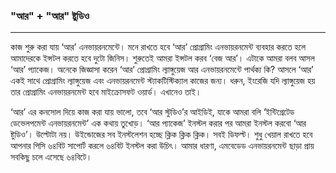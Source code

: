 ### "আর" + "আর" ষ্টুডিও

---

কাজ শুরু করা যায় ‘আর’ এনভায়রনমেন্টে। মনে রাখতে হবে ‘আর’ প্রোগ্রামিং এনভায়রনমেন্ট ব্যবহার করতে হলে আমাদেরকে ইন্সটল করতে হবে দুটো জিনিস। শুরুতেই আমরা ইন্সটল করব ‘বেজ আর’। এটাকে আমরা বলব আসল ‘আর’ প্যাকেজ। অনেকে জিজ্ঞাসা করেন ‘আর’ প্রোগ্রামিং ল্যাঙ্গুয়েজ আর এনভায়রনমেন্টে পার্থক্য কি? আসলে ‘আর’ একই সাথে প্রোগ্রামিং ল্যাঙ্গুয়েজ এবং এনভায়রনমেন্ট স্ট্যাকটিস্টিক্যাল কাজের জন্য। ধরুন, ইংরেজি যদি ল্যাঙ্গুয়েজ হয় তার প্রোগ্রামিং এনভায়রনমেন্ট হবে মাইক্রোসফট ওয়ার্ড। এখানেও তাই। 

‘আর’ এর কনসোল দিয়ে কাজ করা যায় ভালো, তবে ‘আর স্টুডিও’র আইডিই, যাকে আমরা বলি ‘ইন্টিগ্রেটেড ডেভেলপমেন্ট এনভায়রনমেন্ট’ এক কথায় তুখোড়। ‘আর প্যাকেজ’ ইনস্টল করার পর আমরা ইনস্টল করবো ‘আর ষ্টুডিও’। উল্টোটা নয়। উইন্ডোজের সব ইনস্টলেশন হচ্ছে ক্লিক ক্লিক ক্লিক। সবই ডিফল্ট। শুধু খেয়াল রাখতে হবে আপনার পিসি ৬৪বিট সাপোর্ট করলে ৬৪বিট ইনস্টল করা উচিৎ। আমার ধারণা, এমবেডেড এনভায়রনমেন্ট ছাড়া প্রায় সবকিছু চলে এসেছে ৬৪বিটে।     



